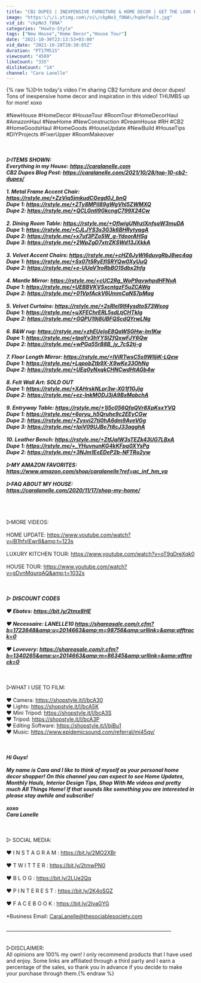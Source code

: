 ```yaml
---
title: "CB2 DUPES | INEXPENSIVE FURNITURE & HOME DECOR | GET THE LOOK FOR LESS"
image: "https:\/\/i.ytimg.com\/vi\/ckpNo3_f8NA\/hqdefault.jpg"
vid_id: "ckpNo3_f8NA"
categories: "Howto-Style"
tags: ["New House","Home Decor","House Tour"]
date: "2021-10-30T23:13:53+03:00"
vid_date: "2021-10-28T20:30:05Z"
duration: "PT17M51S"
viewcount: "4589"
likeCount: "335"
dislikeCount: "14"
channel: "Cara Lanelle"
---
```

{% raw %}▷In today's video I'm sharing CB2 furniture and decor dupes! Tons of inexpensive home decor and inspiration in this video! THUMBS up for more! xoxo<br /><br /> #NewHouse #HomeDecor #HouseTour #RoomTour #HomeDecorHaul #AmazonHaul #NewHome #NewConstruction #DreamHouse #RH #CB2 #HomeGoodsHaul #HomeGoods #HouseUpdate #NewBuild #HouseTips #DIYProjects #FixerUpper #RoomMakeover<br /><br />_____________________________________________________________________<br /><br />▷ITEMS SHOWN:<br />Everything in my House: <a rel="nofollow" target="blank" href="https://caralanelle.com">https://caralanelle.com</a><br />CB2 Dupes Blog Post: <a rel="nofollow" target="blank" href="https://caralanelle.com/2021/10/28/top-10-cb2-dupes/">https://caralanelle.com/2021/10/28/top-10-cb2-dupes/</a><br /><br />1. Metal Frame Accent Chair: <a rel="nofollow" target="blank" href="https://rstyle.me/+ZzViq5jmkudCGegd0J_bnQ">https://rstyle.me/+ZzViq5jmkudCGegd0J_bnQ</a><br />Dupe 1: <a rel="nofollow" target="blank" href="https://rstyle.me/+2Ty8MPil89gWgVhl5ZWMXQ">https://rstyle.me/+2Ty8MPil89gWgVhl5ZWMXQ</a><br />Dupe 2: <a rel="nofollow" target="blank" href="https://rstyle.me/+QCLGntl9GkcngC799X24Cw">https://rstyle.me/+QCLGntl9GkcngC799X24Cw</a><br /><br />2. Dining Room Table: <a rel="nofollow" target="blank" href="https://rstyle.me/+OflwigUNhzlXnfsqW3muDA">https://rstyle.me/+OflwigUNhzlXnfsqW3muDA</a><br />Dupe 1: <a rel="nofollow" target="blank" href="https://rstyle.me/+CJLJYS3s3G3k6BHRytyqgA">https://rstyle.me/+CJLJYS3s3G3k6BHRytyqgA</a><br />Dupe 2: <a rel="nofollow" target="blank" href="https://rstyle.me/+x7uf3PZoSW_g-YdoorAHSg">https://rstyle.me/+x7uf3PZoSW_g-YdoorAHSg</a><br />Dupe 3: <a rel="nofollow" target="blank" href="https://rstyle.me/+2WpZgD7xtrZKSWd13JXkkA">https://rstyle.me/+2WpZgD7xtrZKSWd13JXkkA</a><br /><br />3. Velvet Accent Chairs: <a rel="nofollow" target="blank" href="https://rstyle.me/+cHZ6JyWl6duvgRbJ8wc4qg">https://rstyle.me/+cHZ6JyWl6duvgRbJ8wc4qg</a><br />Dupe 1: <a rel="nofollow" target="blank" href="https://rstyle.me/+Sx07tSRyEfISRYQw0XyUuQ">https://rstyle.me/+Sx07tSRyEfISRYQw0XyUuQ</a><br />Dupe 2: <a rel="nofollow" target="blank" href="https://rstyle.me/+e-UUaV1roRbBO1Sdbx2hfg">https://rstyle.me/+e-UUaV1roRbBO1Sdbx2hfg</a><br /><br />4. Mantle Mirror: <a rel="nofollow" target="blank" href="https://rstyle.me/+cUC2Rg_WoP9qvwhpdHFNvA">https://rstyle.me/+cUC2Rg_WoP9qvwhpdHFNvA</a><br />Dupe 1: <a rel="nofollow" target="blank" href="https://rstyle.me/+UEBBVKVSxcntgzF5uZCAWg">https://rstyle.me/+UEBBVKVSxcntgzF5uZCAWg</a><br />Dupe 2: <a rel="nofollow" target="blank" href="https://rstyle.me/+01VpfAckV6UmmCaNS7pMag">https://rstyle.me/+01VpfAckV6UmmCaNS7pMag</a><br /><br />5. Velvet Curtains: <a rel="nofollow" target="blank" href="https://rstyle.me/+2sRIel9lf4ysdtoS73Wsog">https://rstyle.me/+2sRIel9lf4ysdtoS73Wsog</a><br />Dupe 1: <a rel="nofollow" target="blank" href="https://rstyle.me/+uXFEChrERL5sdLtjCHTkIg">https://rstyle.me/+uXFEChrERL5sdLtjCHTkIg</a><br />Dupe 2: <a rel="nofollow" target="blank" href="https://rstyle.me/+GQPU19j8UBFQScdQYrwLNg">https://rstyle.me/+GQPU19j8UBFQScdQYrwLNg</a><br /><br />6. B&amp;W rug: <a rel="nofollow" target="blank" href="https://rstyle.me/+zhEUeIoE8QaWSGHw-Im1Kw">https://rstyle.me/+zhEUeIoE8QaWSGHw-Im1Kw</a><br />Dupe 1: <a rel="nofollow" target="blank" href="https://rstyle.me/+tpaYv3hYYSIZfQxwFJY6Qw">https://rstyle.me/+tpaYv3hYYSIZfQxwFJY6Qw</a><br />Dupe 2: <a rel="nofollow" target="blank" href="https://rstyle.me/+wPGa55rB8B_jy_7cS2tj-g">https://rstyle.me/+wPGa55rB8B_jy_7cS2tj-g</a><br /><br />7. Floor Length Mirror: <a rel="nofollow" target="blank" href="https://rstyle.me/+IViRTwsC5s9WIljiK-LQew">https://rstyle.me/+IViRTwsC5s9WIljiK-LQew</a><br />Dupe 1: <a rel="nofollow" target="blank" href="https://rstyle.me/+LqpobZtb9X-X9wKe33OhNg">https://rstyle.me/+LqpobZtb9X-X9wKe33OhNg</a><br />Dupe 2: <a rel="nofollow" target="blank" href="https://rstyle.me/+UEq0yNxqkCHNCwdHtAGb4w">https://rstyle.me/+UEq0yNxqkCHNCwdHtAGb4w</a><br /><br />8. Felt Wall Art: SOLD OUT<br />Dupe 1: <a rel="nofollow" target="blank" href="https://rstyle.me/+XAHrskNLpr3w-XG1f1GJjg">https://rstyle.me/+XAHrskNLpr3w-XG1f1GJjg</a><br />Dupe 2: <a rel="nofollow" target="blank" href="https://rstyle.me/+ez-lnkMODJ3jA9BxMabchA">https://rstyle.me/+ez-lnkMODJ3jA9BxMabchA</a><br /><br />9. Entryway Table: <a rel="nofollow" target="blank" href="https://rstyle.me/+1j5c056QfqQVr8XpKsxYVQ">https://rstyle.me/+1j5c056QfqQVr8XpKsxYVQ</a><br />Dupe 1: <a rel="nofollow" target="blank" href="https://rstyle.me/+6oryu_h5Qruhe9c2EEyCGw">https://rstyle.me/+6oryu_h5Qruhe9c2EEyCGw</a><br />Dupe 2: <a rel="nofollow" target="blank" href="https://rstyle.me/+Zysvi27tj0hA6dm9AveVGg">https://rstyle.me/+Zysvi27tj0hA6dm9AveVGg</a><br />Dupe 3: <a rel="nofollow" target="blank" href="https://rstyle.me/+IpiV09UJBe7t8cJ33agghA">https://rstyle.me/+IpiV09UJBe7t8cJ33agghA</a><br /><br />10. Leather Bench: <a rel="nofollow" target="blank" href="https://rstyle.me/+ZtfJqIW3sTEZk43UG7LBxA">https://rstyle.me/+ZtfJqIW3sTEZk43UG7LBxA</a><br />Dupe 1: <a rel="nofollow" target="blank" href="https://rstyle.me/+_YHuvnunKG4kKFpq0XYsPg">https://rstyle.me/+_YHuvnunKG4kKFpq0XYsPg</a><br />Dupe 2: <a rel="nofollow" target="blank" href="https://rstyle.me/+3NJm1EeEDeP2b-NFTRo2yw">https://rstyle.me/+3NJm1EeEDeP2b-NFTRo2yw</a><br /><br />▷MY AMAZON FAVORITES:<br /><a rel="nofollow" target="blank" href="https://www.amazon.com/shop/caralanelle?ref=ac_inf_hm_vp">https://www.amazon.com/shop/caralanelle?ref=ac_inf_hm_vp</a><br /><br />▷FAQ ABOUT MY HOUSE:<br /><a rel="nofollow" target="blank" href="https://caralanelle.com/2020/11/17/shop-my-home/">https://caralanelle.com/2020/11/17/shop-my-home/</a><br /><br />_____________________________________________________________________<br /><br /><br />▷MORE VIDEOS:<br /><br />HOME UPDATE: <a rel="nofollow" target="blank" href="https://www.youtube.com/watch?v=lB1hfxIEwr8&amp;t=123s">https://www.youtube.com/watch?v=lB1hfxIEwr8&amp;t=123s</a><br /><br />LUXURY KITCHEN TOUR: <a rel="nofollow" target="blank" href="https://www.youtube.com/watch?v=oT9gDreXqk0">https://www.youtube.com/watch?v=oT9gDreXqk0</a><br /><br />HOUSE TOUR: <a rel="nofollow" target="blank" href="https://www.youtube.com/watch?v=gDvnMqurqAQ&amp;t=1032s">https://www.youtube.com/watch?v=gDvnMqurqAQ&amp;t=1032s</a><br /><br />_____________________________________________________________________<br /><br />▷ DISCOUNT CODES<br /><br />❤︎ Ebates: <a rel="nofollow" target="blank" href="https://bit.ly/2tmx8HE">https://bit.ly/2tmx8HE</a><br /><br />❤︎ Necessaire: LANELLE10 <a rel="nofollow" target="blank" href="https://shareasale.com/r.cfm?b=1723648&amp;u=2014663&amp;m=98756&amp;urllink=&amp;afftrack=0">https://shareasale.com/r.cfm?b=1723648&amp;u=2014663&amp;m=98756&amp;urllink=&amp;afftrack=0</a><br /><br />❤︎ Lovevery: <a rel="nofollow" target="blank" href="https://shareasale.com/r.cfm?b=1340265&amp;u=2014663&amp;m=86345&amp;urllink=&amp;afftrack=0">https://shareasale.com/r.cfm?b=1340265&amp;u=2014663&amp;m=86345&amp;urllink=&amp;afftrack=0</a><br /><br />_____________________________________________________________________<br /><br />▷WHAT I USE TO FILM:<br /><br />❤︎ Camera: <a rel="nofollow" target="blank" href="https://shopstyle.it/l/bcA30">https://shopstyle.it/l/bcA30</a><br />❤︎ Lights: <a rel="nofollow" target="blank" href="https://shopstyle.it/l/bcA5K">https://shopstyle.it/l/bcA5K</a><br />❤︎ Mini Tripod: <a rel="nofollow" target="blank" href="https://shopstyle.it/l/bcA3S">https://shopstyle.it/l/bcA3S</a><br />❤︎ Tripod: <a rel="nofollow" target="blank" href="https://shopstyle.it/l/bcA3P">https://shopstyle.it/l/bcA3P</a><br />❤︎ Editing Software: <a rel="nofollow" target="blank" href="https://shopstyle.it/l/bjBu1">https://shopstyle.it/l/bjBu1</a><br />❤︎ Music: <a rel="nofollow" target="blank" href="https://www.epidemicsound.com/referral/mi45qv/">https://www.epidemicsound.com/referral/mi45qv/</a><br /><br />_____________________________________________________________________<br /><br />Hi Guys!<br /><br />My name is Cara and I like to think of myself as your personal home decor shopper! On this channel you can expect to see Home Updates, Monthly Hauls, Interior Design Tips, Shop With Me videos and pretty much All Things Home! If that sounds like something you are interested in please stay awhile and subscribe! <br /><br />xoxo<br />Cara Lanelle<br /><br />_____________________________________________________________________<br /><br />▷ SOCIAL MEDIA:<br /><br />❤︎ I N S T A G R A M : <a rel="nofollow" target="blank" href="https://bit.ly/2MO2XBr">https://bit.ly/2MO2XBr</a><br /><br />❤︎ T W I T T E R : <a rel="nofollow" target="blank" href="https://bit.ly/2tmwPN0">https://bit.ly/2tmwPN0</a><br /><br />❤︎ B L O G : <a rel="nofollow" target="blank" href="https://bit.ly/2LUe2Qq">https://bit.ly/2LUe2Qq</a><br /><br />❤︎ P I N T E R E S T : <a rel="nofollow" target="blank" href="https://bit.ly/2K4oSGZ">https://bit.ly/2K4oSGZ</a><br /><br />❤︎ F A C E B O O K : <a rel="nofollow" target="blank" href="https://bit.ly/2lvaGYG">https://bit.ly/2lvaGYG</a><br /><br />*Business Email: CaraLanelle@thesociablesociety.com<br /><br />_____________________________________________________________________<br /><br /><br />▷DISCLAIMER: <br />All opinions are 100% my own! I only recommend products that I have used and enjoy. Some links are affiliated through a third party and I earn a percentage of the sales, so thank you in advance if you decide to make your purchase through them.{% endraw %}
